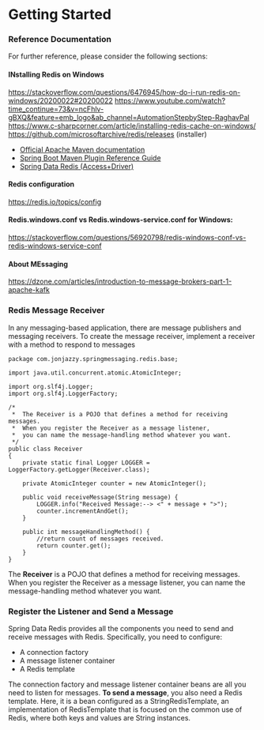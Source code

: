 # Getting Started

### Reference Documentation
For further reference, please consider the following sections:

#### INstalling Redis on Windows
https://stackoverflow.com/questions/6476945/how-do-i-run-redis-on-windows/20200022#20200022
https://www.youtube.com/watch?time_continue=73&v=ncFhlv-gBXQ&feature=emb_logo&ab_channel=AutomationStepbyStep-RaghavPal
https://www.c-sharpcorner.com/article/installing-redis-cache-on-windows/
https://github.com/microsoftarchive/redis/releases (installer)
* [Official Apache Maven documentation](https://maven.apache.org/guides/index.html)
* [Spring Boot Maven Plugin Reference Guide](https://docs.spring.io/spring-boot/docs/2.2.6.RELEASE/maven-plugin/)
* [Spring Data Redis (Access+Driver)](https://docs.spring.io/spring-boot/docs/2.2.6.RELEASE/reference/htmlsingle/#boot-features-redis)

#### Redis configuration
https://redis.io/topics/config

#### Redis.windows.conf vs Redis.windows-service.conf for Windows: 
https://stackoverflow.com/questions/56920798/redis-windows-conf-vs-redis-windows-service-conf

#### About MEssaging
https://dzone.com/articles/introduction-to-message-brokers-part-1-apache-kafk



### Redis Message Receiver
In any messaging-based application, there are message publishers and messaging receivers. To create the message receiver, implement a receiver with a method to respond to messages
```$xslt
package com.jonjazzy.springmessaging.redis.base;

import java.util.concurrent.atomic.AtomicInteger;

import org.slf4j.Logger;
import org.slf4j.LoggerFactory;

/*
 *  The Receiver is a POJO that defines a method for receiving messages.
 *  When you register the Receiver as a message listener,
 *  you can name the message-handling method whatever you want.
 */
public class Receiver
{
    private static final Logger LOGGER = LoggerFactory.getLogger(Receiver.class);

    private AtomicInteger counter = new AtomicInteger();

    public void receiveMessage(String message) {
        LOGGER.info("Received Message:--> <" + message + ">");
        counter.incrementAndGet();
    }

    public int messageHandlingMethod() {
        //return count of messages received.
        return counter.get();
    }
}
```

The **Receiver** is a POJO that defines a method for receiving messages. When you register the Receiver as a message listener, 
you can name the message-handling method whatever you want.

### Register the Listener and Send a Message
Spring Data Redis provides all the components you need to send and receive messages with Redis. Specifically, you need to configure:

- A connection factory
- A message listener container
- A Redis template

The connection factory and message listener container beans are all you need to listen for messages. 
**To send a message**, you also need a Redis template. Here, it is a bean configured as a StringRedisTemplate, an implementation of RedisTemplate that is focused on the common use of Redis, where both keys and values are String instances.

